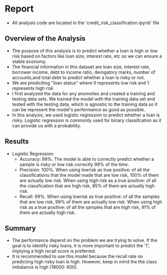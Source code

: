 # Report
* All analysis code are located in the 'credit_risk_classification.ipynb' file
## Overview of the Analysis

* The purpose of this analysis is to predict whether a loan is high or low risk based on factors like loan size, interest rate, etc so we can ensure a stable economy.
* The financial information in this dataset are loan size, interest rate, borrower income, debt to income ratio, derogatory marks, number of accounts,and total debt to predict whether a loan is risky or not.
* We are prediciting "loan status" where 0 represents low risk and 1 represents high risk
* I first analyzed the data for any anomolies and created a training and testing data sets. We trained the model with the training data set and tested with the testing data, which is agnostic to the training data so it can be represent the model's performance as good as possible.
* In this analysis, we used logistic regression to predict whether a loan is risky. Logistic regression is commonly used for binary classifcation as it can provide us with a probability.

## Results

* Logistic Regression:
    * Accuracy: 99%. The model is able to correctly predict whether a sample is risky or low risk correctly 99% of the time.
    * Precision: 100%. When using lowrisk as true positive: of all the classifications that the model made that are low risk, 100% of them are actually low risk. When using high risk as a true positive: of all the classfication that are high risk, 85% of them are actually high risk.
    * Recall: 99%. When using lowrisk as true positive: of all the samples that are low risk, 99% of them are actually low risk. When using high risk as a true positive: of all the samples that are high risk, 91% of them are actually high risk.

## Summary

* The performance depend on the problem we are trying to solve. If the goal is to identify risky loans, it is more important to predict the '1', implying a high recall score is preferred. 
* It is recommended to use this model because the recall rate on predicting high risky loan is high. However, keep in mind the the class imbalance is high (18000: 600).


